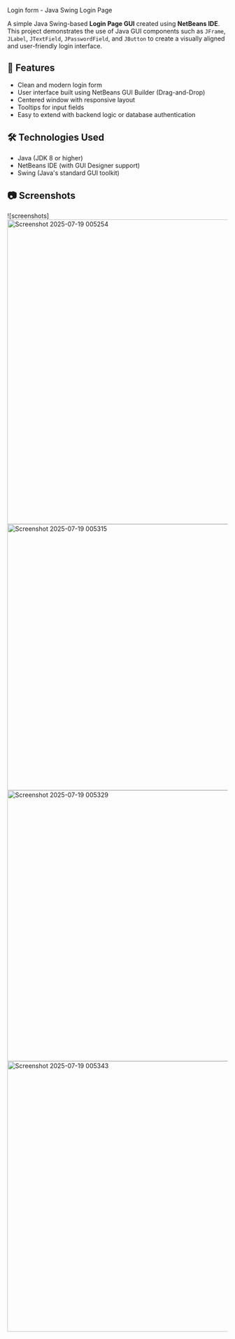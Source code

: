 Login form - Java Swing Login Page

A simple Java Swing-based **Login Page GUI** created using **NetBeans IDE**. This project demonstrates the use of Java GUI components such as `JFrame`, `JLabel`, `JTextField`, `JPasswordField`, and `JButton` to create a visually aligned and user-friendly login interface.

## 🚀 Features

- Clean and modern login form
- User interface built using NetBeans GUI Builder (Drag-and-Drop)
- Centered window with responsive layout
- Tooltips for input fields
- Easy to extend with backend logic or database authentication

## 🛠️ Technologies Used

- Java (JDK 8 or higher)
- NetBeans IDE (with GUI Designer support)
- Swing (Java's standard GUI toolkit)

## 📷 Screenshots
![screenshots]
<img width="987" height="696" alt="Screenshot 2025-07-19 005254" src="https://github.com/user-attachments/assets/1eebb421-cd70-4e34-bb87-3c078773f3de" />
<img width="886" height="608" alt="Screenshot 2025-07-19 005315" src="https://github.com/user-attachments/assets/46721fa7-d349-46c0-b339-92a1103c1e5d" />
<img width="869" height="619" alt="Screenshot 2025-07-19 005329" src="https://github.com/user-attachments/assets/4c0052be-406d-4431-80a0-1ee9c0ba14d9" />
<img width="921" height="618" alt="Screenshot 2025-07-19 005343" src="https://github.com/user-attachments/assets/95f7b626-d083-440c-8501-f3178ea33384" />



